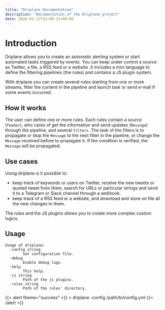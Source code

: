 ```yaml
---
title: "Driplane Documentation"
description: "Documentation of the Driplane project"
date: 2020-01-11T14:09:21+09:00
---
```


# Introduction

Driplane allows you to create an automatic alerting system or start automated tasks triggered by events.
You can keep under control a source as Twitter, a file, a RSS feed or a website.
It includes a mini language to define the filtering pipelines (the rules) and contains a JS plugin system. 

With driplane you can create several rules starting from one or more streams, filter the content in the pipeline and launch task or send e-mail if some events occurred.

## How it works

The user can define one or more rules. Each rules contain a source (`feeder`), who cares of get the information and send updates (`Message`) through the pipeline, and several `filters`.
The task of the filters is to propagate or stop the `Message` to the next filter in the pipeline, or change the `Message` received before to propagate it. If the condition is verified, the `Message` will be propagated.

## Use cases

Using driplane is it possible to:

 * keep track of keywords or users on Twitter, receive the new tweets or quoted tweet from them, search for URLs or particular strings and send it to a Telegram or Slack channel through a webhook.
 * keep track of a RSS feed or a website, and download and store on file all the new changes to them.
 
The rules and the JS plugins allows you to create more complex custom logics.
  
## Usage

```
Usage of driplane:
  -config string
    	Set configuration file.
  -debug
    	Enable debug logs.
  -help
    	This help.
  -js string
    	Path of the js plugins.
  -rules string
    	Path of the rules' directory.
```

{{< alert theme="success" >}}
 \> driplane -config /path/to/config.yml
{{< /alert >}}

